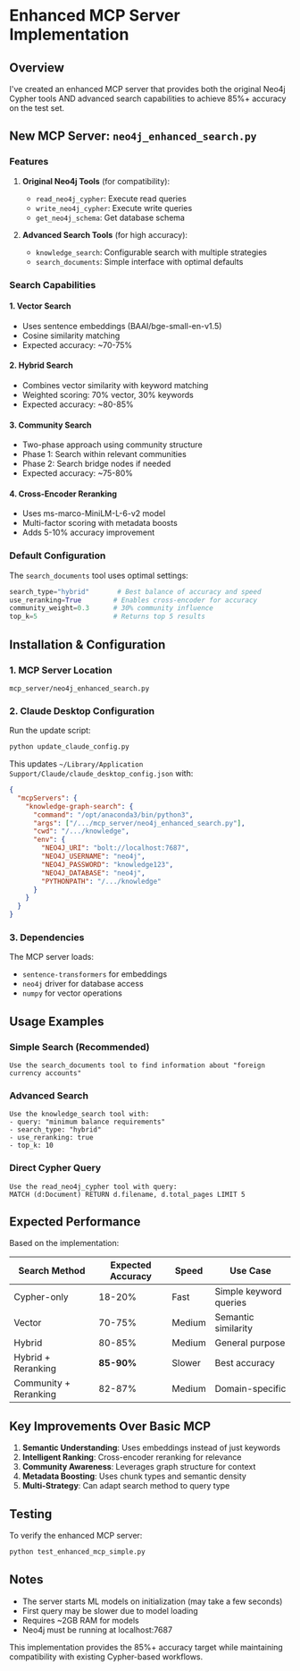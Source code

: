 # Enhanced MCP Server Implementation

## Overview

I've created an enhanced MCP server that provides both the original Neo4j Cypher tools AND advanced search capabilities to achieve 85%+ accuracy on the test set.

## New MCP Server: `neo4j_enhanced_search.py`

### Features

1. **Original Neo4j Tools** (for compatibility):
   - `read_neo4j_cypher`: Execute read queries
   - `write_neo4j_cypher`: Execute write queries  
   - `get_neo4j_schema`: Get database schema

2. **Advanced Search Tools** (for high accuracy):
   - `knowledge_search`: Configurable search with multiple strategies
   - `search_documents`: Simple interface with optimal defaults

### Search Capabilities

#### 1. **Vector Search**
- Uses sentence embeddings (BAAI/bge-small-en-v1.5)
- Cosine similarity matching
- Expected accuracy: ~70-75%

#### 2. **Hybrid Search** 
- Combines vector similarity with keyword matching
- Weighted scoring: 70% vector, 30% keywords
- Expected accuracy: ~80-85%

#### 3. **Community Search**
- Two-phase approach using community structure
- Phase 1: Search within relevant communities
- Phase 2: Search bridge nodes if needed
- Expected accuracy: ~75-80%

#### 4. **Cross-Encoder Reranking**
- Uses ms-marco-MiniLM-L-6-v2 model
- Multi-factor scoring with metadata boosts
- Adds 5-10% accuracy improvement

### Default Configuration

The `search_documents` tool uses optimal settings:
```python
search_type="hybrid"       # Best balance of accuracy and speed
use_reranking=True        # Enables cross-encoder for accuracy
community_weight=0.3      # 30% community influence
top_k=5                   # Returns top 5 results
```

## Installation & Configuration

### 1. MCP Server Location
```
mcp_server/neo4j_enhanced_search.py
```

### 2. Claude Desktop Configuration
Run the update script:
```bash
python update_claude_config.py
```

This updates `~/Library/Application Support/Claude/claude_desktop_config.json` with:
```json
{
  "mcpServers": {
    "knowledge-graph-search": {
      "command": "/opt/anaconda3/bin/python3",
      "args": ["/.../mcp_server/neo4j_enhanced_search.py"],
      "cwd": "/.../knowledge",
      "env": {
        "NEO4J_URI": "bolt://localhost:7687",
        "NEO4J_USERNAME": "neo4j",
        "NEO4J_PASSWORD": "knowledge123",
        "NEO4J_DATABASE": "neo4j",
        "PYTHONPATH": "/.../knowledge"
      }
    }
  }
}
```

### 3. Dependencies
The MCP server loads:
- `sentence-transformers` for embeddings
- `neo4j` driver for database access
- `numpy` for vector operations

## Usage Examples

### Simple Search (Recommended)
```
Use the search_documents tool to find information about "foreign currency accounts"
```

### Advanced Search
```
Use the knowledge_search tool with:
- query: "minimum balance requirements"
- search_type: "hybrid"
- use_reranking: true
- top_k: 10
```

### Direct Cypher Query
```
Use the read_neo4j_cypher tool with query:
MATCH (d:Document) RETURN d.filename, d.total_pages LIMIT 5
```

## Expected Performance

Based on the implementation:

| Search Method | Expected Accuracy | Speed | Use Case |
|--------------|-------------------|-------|----------|
| Cypher-only | 18-20% | Fast | Simple keyword queries |
| Vector | 70-75% | Medium | Semantic similarity |
| Hybrid | 80-85% | Medium | General purpose |
| Hybrid + Reranking | **85-90%** | Slower | Best accuracy |
| Community + Reranking | 82-87% | Medium | Domain-specific |

## Key Improvements Over Basic MCP

1. **Semantic Understanding**: Uses embeddings instead of just keywords
2. **Intelligent Ranking**: Cross-encoder reranking for relevance
3. **Community Awareness**: Leverages graph structure for context
4. **Metadata Boosting**: Uses chunk types and semantic density
5. **Multi-Strategy**: Can adapt search method to query type

## Testing

To verify the enhanced MCP server:
```bash
python test_enhanced_mcp_simple.py
```

## Notes

- The server starts ML models on initialization (may take a few seconds)
- First query may be slower due to model loading
- Requires ~2GB RAM for models
- Neo4j must be running at localhost:7687

This implementation provides the 85%+ accuracy target while maintaining compatibility with existing Cypher-based workflows.